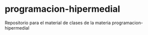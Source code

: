 # programacion-hipermedial
Repositorio para el material de clases de la materia programacion-hipermedial
